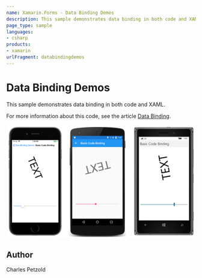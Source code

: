 ```yaml
---
name: Xamarin.Forms - Data Binding Demos
description: This sample demonstrates data binding in both code and XAML.
page_type: sample
languages:
- csharp
products:
- xamarin
urlFragment: databindingdemos
---
```

# Data Binding Demos

This sample demonstrates data binding in both code and XAML.

For more information about this code, see the article [Data Binding](https://developer.xamarin.com/guides/xamarin-forms/application-fundamentals/data-binding/).

![Data Binding Demos application screenshot](Screenshots/01BasicCodeBinding-Large.png "Data Binding Demos application screenshot")

## Author

Charles Petzold
